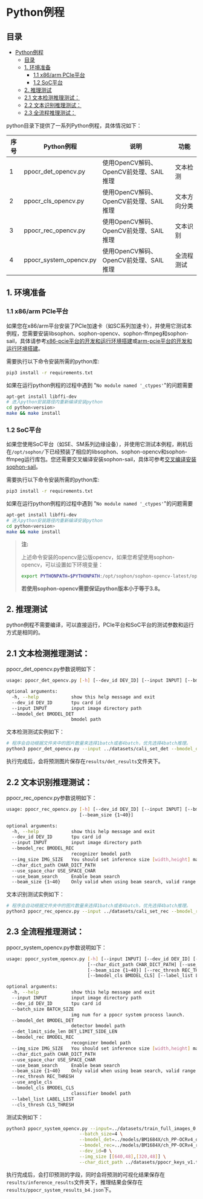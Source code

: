 # Python例程

## 目录

- [Python例程](#python例程)
  - [目录](#目录)
  - [1. 环境准备](#1-环境准备)
    - [1.1 x86/arm PCIe平台](#11-x86arm-pcie平台)
    - [1.2 SoC平台](#12-soc平台)
  - [2. 推理测试](#2-推理测试)
  - [2.1 文本检测推理测试：](#21-文本检测推理测试)
  - [2.2 文本识别推理测试：](#22-文本识别推理测试)
  - [2.3 全流程推理测试：](#23-全流程推理测试)

python目录下提供了一系列Python例程，具体情况如下：

| 序号   | Python例程              | 说明                                    | 功能 |
| ----   | ----------------       | ---------------------------             |-    |
| 1      | ppocr_det_opencv.py    | 使用OpenCV解码、OpenCV前处理、SAIL推理   |文本检测|
| 2      | ppocr_cls_opencv.py    | 使用OpenCV解码、OpenCV前处理、SAIL推理   |文本方向分类|
| 3      | ppocr_rec_opencv.py    | 使用OpenCV解码、OpenCV前处理、SAIL推理   |文本识别|
| 4      | ppocr_system_opencv.py | 使用OpenCV解码、OpenCV前处理、SAIL推理   |全流程测试|

## 1. 环境准备
### 1.1 x86/arm PCIe平台

如果您在x86/arm平台安装了PCIe加速卡（如SC系列加速卡），并使用它测试本例程，您需要安装libsophon、sophon-opencv、sophon-ffmpeg和sophon-sail，具体请参考[x86-pcie平台的开发和运行环境搭建](../../../docs/Environment_Install_Guide.md#3-x86-pcie平台的开发和运行环境搭建)或[arm-pcie平台的开发和运行环境搭建](../../../docs/Environment_Install_Guide.md#5-arm-pcie平台的开发和运行环境搭建)。

需要执行以下命令安装所需的python库:
```bash
pip3 install -r requirements.txt
```

如果在运行python例程的过程中遇到 "`No module named '_ctypes'`"的问题需要
```bash
apt-get install libffi-dev
# 进入python安装路径内重新编译安装python
cd python<version>
make && make install
```
### 1.2 SoC平台

如果您使用SoC平台（如SE、SM系列边缘设备），并使用它测试本例程，刷机后在`/opt/sophon/`下已经预装了相应的libsophon、sophon-opencv和sophon-ffmpeg运行库包。您还需要交叉编译安装sophon-sail，具体可参考[交叉编译安装sophon-sail](../../../docs/Environment_Install_Guide.md#42-交叉编译安装sophon-sail)。

需要执行以下命令安装所需的python库:
```bash
pip3 install -r requirements.txt
```

如果在运行python例程的过程中遇到 "`No module named '_ctypes'`"的问题需要
```bash
apt-get install libffi-dev
# 进入python安装路径内重新编译安装python
cd python<version>
make && make install
```

> **注:**
>
> 上述命令安装的opencv是公版opencv，如果您希望使用sophon-opencv，可以设置如下环境变量：
> ```bash
> export PYTHONPATH=$PYTHONPATH:/opt/sophon/sophon-opencv-latest/opencv-python/
> ```
> **若使用sophon-opencv需要保证python版本小于等于3.8。**

## 2. 推理测试
python例程不需要编译，可以直接运行，PCIe平台和SoC平台的测试参数和运行方式是相同的。
## 2.1 文本检测推理测试：
ppocr_det_opencv.py参数说明如下：
```bash
usage: ppocr_det_opencv.py [-h] [--dev_id DEV_ID] [--input INPUT] [--bmodel_det BMODEL_DET]

optional arguments:
  -h, --help            show this help message and exit
  --dev_id DEV_ID       tpu card id
  --input INPUT         input image directory path
  --bmodel_det BMODEL_DET
                        bmodel path
```

文本检测测试实例如下：
```bash
# 程序会自动根据文件夹中的图片数量来选择1batch或者4batch，优先选择4batch推理。
python3 ppocr_det_opencv.py --input ../datasets/cali_set_det --bmodel_det ../models/BM1684X/ch_PP-OCRv4_det_fp32.bmodel --dev_id 0
```
执行完成后，会将预测图片保存在`results/det_results`文件夹下。

## 2.2 文本识别推理测试：
ppocr_rec_opencv.py参数说明如下：
```bash
usage: ppocr_rec_opencv.py [-h] [--dev_id DEV_ID] [--input INPUT] [--bmodel_rec BMODEL_REC] [--img_size IMG_SIZE] [--char_dict_path CHAR_DICT_PATH] [--use_space_char USE_SPACE_CHAR] [--use_beam_search]
                           [--beam_size {1~40}]

optional arguments:
  -h, --help            show this help message and exit
  --dev_id DEV_ID       tpu card id
  --input INPUT         input image directory path
  --bmodel_rec BMODEL_REC
                        recognizer bmodel path
  --img_size IMG_SIZE   You should set inference size [width,height] manually if using multi-stage bmodel.
  --char_dict_path CHAR_DICT_PATH
  --use_space_char USE_SPACE_CHAR
  --use_beam_search     Enable beam search
  --beam_size {1~40}    Only valid when using beam search, valid range 1~40
```

文本识别测试实例如下：
```bash
# 程序会自动根据文件夹中的图片数量来选择1batch或者4batch，优先选择4batch推理。
python3 ppocr_rec_opencv.py --input ../datasets/cali_set_rec --bmodel_rec ../models/BM1684X/ch_PP-OCRv4_rec_fp32.bmodel --dev_id 0 --img_size [[640,48],[320,48]] --char_dict_path ../datasets/ppocr_keys_v1.txt
```

## 2.3 全流程推理测试：
ppocr_system_opencv.py参数说明如下：
```bash
usage: ppocr_system_opencv.py [-h] [--input INPUT] [--dev_id DEV_ID] [--batch_size BATCH_SIZE] [--bmodel_det BMODEL_DET] [--det_limit_side_len DET_LIMIT_SIDE_LEN] [--bmodel_rec BMODEL_REC] [--img_size IMG_SIZE]
                              [--char_dict_path CHAR_DICT_PATH] [--use_space_char USE_SPACE_CHAR] [--use_beam_search]
                              [--beam_size {1~40}] [--rec_thresh REC_THRESH] [--use_angle_cls]
                              [--bmodel_cls BMODEL_CLS] [--label_list LABEL_LIST] [--cls_thresh CLS_THRESH]

optional arguments:
  -h, --help            show this help message and exit
  --input INPUT         input image directory path
  --dev_id DEV_ID       tpu card id
  --batch_size BATCH_SIZE
                        img num for a ppocr system process launch.
  --bmodel_det BMODEL_DET
                        detector bmodel path
  --det_limit_side_len DET_LIMIT_SIDE_LEN
  --bmodel_rec BMODEL_REC
                        recognizer bmodel path
  --img_size IMG_SIZE   You should set inference size [width,height] manually if using multi-stage bmodel.
  --char_dict_path CHAR_DICT_PATH
  --use_space_char USE_SPACE_CHAR
  --use_beam_search     Enable beam search
  --beam_size {1~40}    Only valid when using beam search, valid range 1~40
  --rec_thresh REC_THRESH
  --use_angle_cls
  --bmodel_cls BMODEL_CLS
                        classifier bmodel path
  --label_list LABEL_LIST
  --cls_thresh CLS_THRESH
```

测试实例如下：
```bash
python3 ppocr_system_opencv.py --input=../datasets/train_full_images_0 \
                           --batch_size=4 \
                           --bmodel_det=../models/BM1684X/ch_PP-OCRv4_det_fp32.bmodel \
                           --bmodel_rec=../models/BM1684X/ch_PP-OCRv4_rec_fp32.bmodel \
                           --dev_id=0 \
                           --img_size [[640,48],[320,48]] \
                           --char_dict_path ../datasets/ppocr_keys_v1.txt
```

执行完成后，会打印预测的字段，同时会将预测的可视化结果保存在`results/inference_results`文件夹下，推理结果会保存在`results/ppocr_system_results_b4.json`下。
